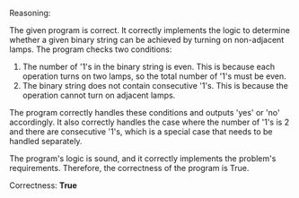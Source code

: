 Reasoning:

The given program is correct. It correctly implements the logic to determine whether a given binary string can be achieved by turning on non-adjacent lamps. The program checks two conditions:

1. The number of '1's in the binary string is even. This is because each operation turns on two lamps, so the total number of '1's must be even.
2. The binary string does not contain consecutive '1's. This is because the operation cannot turn on adjacent lamps.

The program correctly handles these conditions and outputs 'yes' or 'no' accordingly. It also correctly handles the case where the number of '1's is 2 and there are consecutive '1's, which is a special case that needs to be handled separately.

The program's logic is sound, and it correctly implements the problem's requirements. Therefore, the correctness of the program is True.

Correctness: **True**